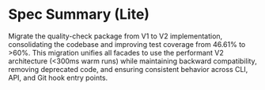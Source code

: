 # Spec Summary (Lite)

Migrate the quality-check package from V1 to V2 implementation, consolidating
the codebase and improving test coverage from 46.61% to >60%. This migration
unifies all facades to use the performant V2 architecture (<300ms warm runs)
while maintaining backward compatibility, removing deprecated code, and ensuring
consistent behavior across CLI, API, and Git hook entry points.
